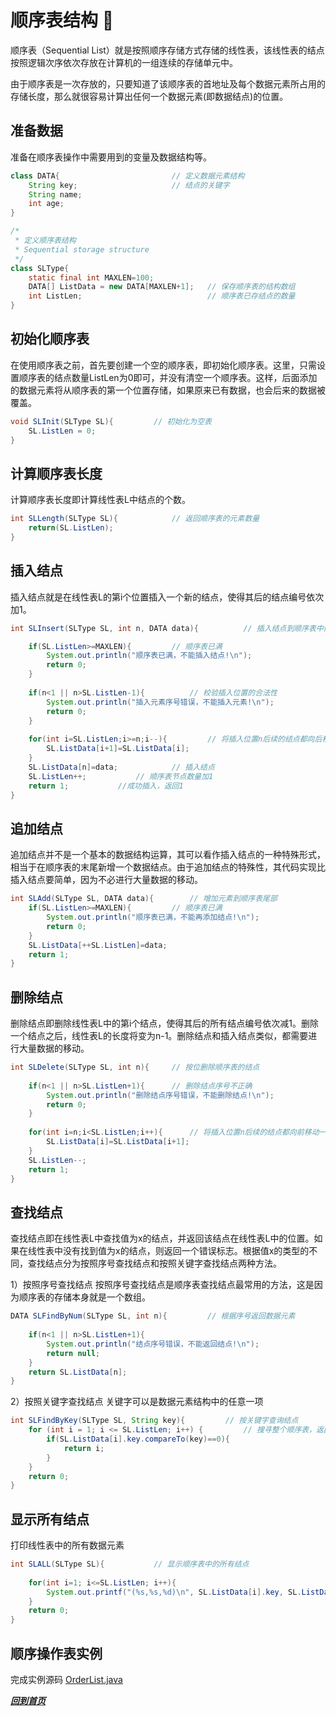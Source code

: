 # 顺序表结构 :green_apple:
顺序表（Sequential List）就是按照顺序存储方式存储的线性表，该线性表的结点按照逻辑次序依次存放在计算机的一组连续的存储单元中。

由于顺序表是一次存放的，只要知道了该顺序表的首地址及每个数据元素所占用的存储长度，那么就很容易计算出任何一个数据元素(即数据结点)的位置。

## 准备数据
准备在顺序表操作中需要用到的变量及数据结构等。
```java
class DATA{							// 定义数据元素结构
	String key;						// 结点的关键字
	String name;
	int age;
}

/*
 * 定义顺序表结构	
 * Sequential storage structure
 */
class SLType{
	static final int MAXLEN=100;
	DATA[] ListData = new DATA[MAXLEN+1];	// 保存顺序表的结构数组
	int ListLen;							// 顺序表已存结点的数量
}
```
## 初始化顺序表
在使用顺序表之前，首先要创建一个空的顺序表，即初始化顺序表。这里，只需设置顺序表的结点数量ListLen为0即可，并没有清空一个顺序表。这样，后面添加的数据元素将从顺序表的第一个位置存储，如果原来已有数据，也会后来的数据被覆盖。
```java
void SLInit(SLType SL){			// 初始化为空表
	SL.ListLen = 0;
}
```
## 计算顺序表长度
计算顺序表长度即计算线性表L中结点的个数。
```java
int SLLength(SLType SL){			// 返回顺序表的元素数量 
	return(SL.ListLen);
}
```
## 插入结点
插入结点就是在线性表L的第i个位置插入一个新的结点，使得其后的结点编号依次加1。
```java
int SLInsert(SLType SL, int n, DATA data){			// 插入结点到顺序表中间的位置

	if(SL.ListLen>=MAXLEN){			// 顺序表已满
		System.out.println("顺序表已满，不能插入结点!\n");
		return 0;
	}
	
	if(n<1 || n>SL.ListLen-1){			// 校验插入位置的合法性
		System.out.println("插入元素序号错误，不能插入元素!\n");
		return 0;
	}
	
	for(int i=SL.ListLen;i>=n;i--){			// 将插入位置n后续的结点都向后移动一位
		SL.ListData[i+1]=SL.ListData[i];
	}
	SL.ListData[n]=data;			// 插入结点
	SL.ListLen++;			// 顺序表节点数量加1
	return 1;			//成功插入，返回1
}		
```
## 追加结点
追加结点并不是一个基本的数据结构运算，其可以看作插入结点的一种特殊形式，相当于在顺序表的末尾新增一个数据结点。由于追加结点的特殊性，其代码实现比插入结点要简单，因为不必进行大量数据的移动。
```java
int SLAdd(SLType SL, DATA data){		// 增加元素到顺序表尾部
	if(SL.ListLen>=MAXLEN){			// 顺序表已满
		System.out.println("顺序表已满，不能再添加结点!\n");
		return 0;
	}
	SL.ListData[++SL.ListLen]=data;
	return 1;
}
```
## 删除结点
删除结点即删除线性表L中的第i个结点，使得其后的所有结点编号依次减1。删除一个结点之后，线性表L的长度将变为n-1。删除结点和插入结点类似，都需要进行大量数据的移动。
```java
int SLDelete(SLType SL, int n){		// 按位删除顺序表的结点
	
	if(n<1 || n>SL.ListLen+1){		// 删除结点序号不正确
		System.out.println("删除结点序号错误，不能删除结点!\n");
		return 0;
	}
	
	for(int i=n;i<SL.ListLen;i++){		// 将插入位置n后续的结点都向前移动一位
		SL.ListData[i]=SL.ListData[i+1];
	}
	SL.ListLen--;
	return 1;
}
```
## 查找结点
查找结点即在线性表L中查找值为x的结点，并返回该结点在线性表L中的位置。如果在线性表中没有找到值为x的结点，则返回一个错误标志。根据值x的类型的不同，查找结点分为按照序号查找结点和按照关键字查找结点两种方法。

1）按照序号查找结点
按照序号查找结点是顺序表查找结点最常用的方法，这是因为顺序表的存储本身就是一个数组。
```java
DATA SLFindByNum(SLType SL, int n){			// 根据序号返回数据元素
	
	if(n<1 || n>SL.ListLen+1){
		System.out.println("结点序号错误，不能返回结点!\n");
		return null;
	}
	return SL.ListData[n];
}
```
2）按照关键字查找结点
关键字可以是数据元素结构中的任意一项
```java
int SLFindByKey(SLType SL, String key){			// 按关键字查询结点
	for (int i = 1; i <= SL.ListLen; i++) {			// 搜寻整个顺序表，返回和key匹配的结点
		if(SL.ListData[i].key.compareTo(key)==0){
			return i;
		}
	}
	return 0;
}
```
## 显示所有结点
打印线性表中的所有数据元素
```java
int SLALL(SLType SL){			// 显示顺序表中的所有结点
	
	for(int i=1; i<=SL.ListLen; i++){
		System.out.printf("(%s,%s,%d)\n", SL.ListData[i].key, SL.ListData[i].name, SL.ListData[i].age);
	}
	return 0;
}
```
## 顺序操作表实例
完成实例源码
[OrderList.java](./OrderList.java)

[*****回到首页*****](https://github.com/yilong0722/Data-structure-and-algorithm-Java/#top)